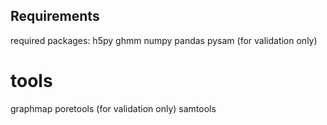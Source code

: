 ## Requirements
required packages:
h5py
ghmm
numpy
pandas
pysam (for validation only)

# tools
graphmap
poretools (for validation only)
samtools